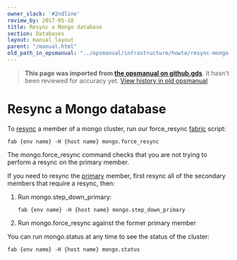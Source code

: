 ```yaml
---
owner_slack: '#2ndline'
review_by: 2017-05-18
title: Resync a Mongo database
section: Databases
layout: manual_layout
parent: "/manual.html"
old_path_in_opsmanual: "../opsmanual/infrastructure/howto/resync-mongo-db.md"
---
```




> **This page was imported from [the opsmanual on github.gds](https://github.gds/gds/opsmanual)**.
It hasn't been reviewed for accuracy yet.
[View history in old opsmanual](https://github.gds/gds/opsmanual/tree/master/infrastructure/howto/resync-mongo-db.md)


# Resync a Mongo database

To
[resync](https://docs.mongodb.org/v2.4/tutorial/resync-replica-set-member/)
a member of a mongo cluster, run our force\_resync
[fabric](https://github.com/alphagov/fabric-scripts) script:

    fab {env name} -H {host name} mongo.force_resync

The mongo.force\_resync command checks that you are not trying to
perform a resync on the primary member.

If you need to resync the
[primary](https://docs.mongodb.org/manual/core/replica-set-members/#replica-set-primary-member)
member, first resync all of the secondary members that require a resync,
then:

1.  Run mongo.step\_down\_primary:

        fab {env name} -H {host name} mongo.step_down_primary

2.  Run mongo.force\_resync against the former primary member

You can run mongo.status at any time to see the status of the cluster:

    fab {env name} -H {host name} mongo.status
